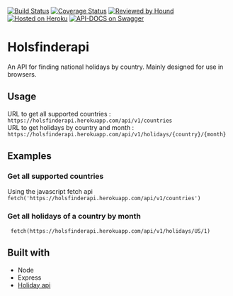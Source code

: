 [![Build Status](https://travis-ci.com/Kaytbode/holsfinderapi.svg?branch=develop)](https://travis-ci.com/Kaytbode/holsfinderapi)
[![Coverage Status](https://coveralls.io/repos/github/Kaytbode/holsfinderapi/badge.svg?branch=master)](https://coveralls.io/github/Kaytbode/holsfinderapi)
[![Reviewed by Hound](https://img.shields.io/badge/Reviewed_by-Hound-8E64B0.svg)](https://houndci.com)
[![Hosted on Heroku](https://img.shields.io/badge/hosted%20on-Heroku-blue.svg)](https://holsfinderapi.herokuapp.com/)
[![API-DOCS on Swagger](https://img.shields.io/badge/API--DOCS%20on-Swagger-green.svg)](https://app.swaggerhub.com/apis-docs/Kaytbode/Holsfinder/1.0.0)
# Holsfinderapi
An API for finding national holidays by country. Mainly designed for use in browsers.

## Usage
URL to get all supported countries : `https://holsfinderapi.herokuapp.com/api/v1/countries`   
URL to get holidays by country and month : `https://holsfinderapi.herokuapp.com/api/v1/holidays/{country}/{month}`  

## Examples
### Get all supported countries
Using the javascript fetch api
` fetch('https://holsfinderapi.herokuapp.com/api/v1/countries') `

### Get all holidays of a country by month
` fetch(https://holsfinderapi.herokuapp.com/api/v1/holidays/US/1)`

## Built with
- Node
- Express
- [Holiday api](https://github.com/holidayapi/holidayapi-node)




